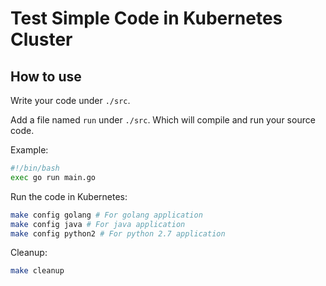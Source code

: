 # Test Simple Code in Kubernetes Cluster

## How to use

Write your code under `./src`.

Add a file named `run` under `./src`. Which will compile and run your source code.

Example:

```sh
#!/bin/bash
exec go run main.go
```

Run the code in Kubernetes:

```sh
make config golang # For golang application
make config java # For java application
make config python2 # For python 2.7 application
```

Cleanup:

```sh
make cleanup
```